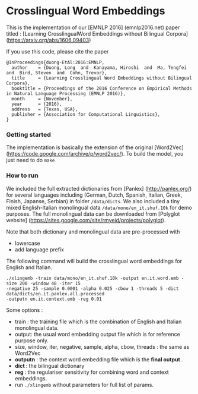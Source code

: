 # Crosslingual Word Embeddings
This is the implementation of our [EMNLP 2016] (emnlp2016.net) paper titled : 
[Learning CrosslingualWord Embeddings without Bilingual Corpora] (https://arxiv.org/abs/1606.09403)

If you use  this code, please cite the paper 

```
@InProceedings{duong-EtAl:2016:EMNLP,
  author    = {Duong, Long  and  Kanayama, Hiroshi  and  Ma, Tengfei  and  Bird, Steven  and  Cohn, Trevor},
  title     = {Learning Crosslingual Word Embeddings without Bilingual Corpora},
  booktitle = {Proceedings of the 2016 Conference on Empirical Methods in Natural Language Processing (EMNLP 2016)},
  month     = {November},
  year      = {2016},
  address   = {Texas, USA},
  publisher = {Association for Computational Linguistics},
}
```
### Getting started
The implementation is basically the extension of the original [Word2Vec] (https://code.google.com/archive/p/word2vec/). To build the model, you just need to do `make`

### How to run  
We included the full extracted dictionaries from [Panlex] (http://panlex.org/) for several languages including (German, Dutch, Spanish, Italian, Greek, Finish, Japanse, Serbian) in folder `/data/dicts`. We also included a tiny mixed English-Italian monolingual data `/data/mono/en_it.shuf.10k`
for demo purposes. The full monolingual data can be downloaded from [Polyglot website] (https://sites.google.com/site/rmyeid/projects/polyglot).

Note that both dictionary and monolingual data are pre-processed with 
- lowercase 
- add language prefix 

The following command will build the crosslingual word embeddings for English and Italian. 
```
./xlingemb -train data/mono/en_it.shuf.10k -output en.it.word.emb -size 200 -window 48 -iter 15 
-negative 25 -sample 0.0001 -alpha 0.025 -cbow 1 -threads 5 -dict data/dicts/en.it.panlex.all.processed 
-outputn en.it.context.emb -reg 0.01
```
Some options :
- train : the training file which is the combination of English and Italian monolingual data. 
- output: the usual word embedding output file which is for reference purpose only.  
- size, window, iter, negative, sample, alpha, cbow, threads : the same as Word2Vec
- <b>outputn</b> : the context word embedding file which is the <b> final output </b>. 
- <b> dict </b>: the bilingual dictionary 
- <b> reg </b> : the regulariser sensitivity for combining word and context embeddings. 
- run `./xlingemb` without parameters for full list of params. 
